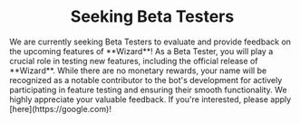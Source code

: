 <h1 style="text-align: center;">Seeking Beta Testers</h1>
We are currently seeking Beta Testers to evaluate and provide feedback on the upcoming features of **Wizard**! As a Beta Tester, you will play a crucial role in testing new features, including the official release of **Wizard**. While there are no monetary rewards, your name will be recognized as a notable contributor to the bot's development for actively participating in feature testing and ensuring their smooth functionality. We highly appreciate your valuable feedback. If you're interested, please apply [here](https://google.com)!